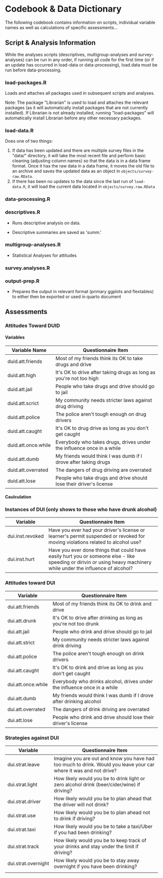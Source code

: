 # Codebook & Data Dictionary

The following codebook contains information on scripts, individual variable names as well as calculations of specific assessments...

## Script & Analysis Information

While the analyses scripts (descriptives, multigroup-analyses and survey-analyses) can be run in any order, if running all code for the first time (or if an update has occurred in load-data or data-processing), load.data must be run before data-processing.

### load-packages.R

Loads and attaches all packages used in subsequent scripts and analyses.

Note: The package "Librarian" is used to load and attaches the relevant packages (as it will automatically install packages that are not currently installed). If Librarian is not already installed, running "load-packages" will automatically install Librarian before any other necessary packages.

### load-data.R

Does one of two things:

1.  If data has been updated and there are multiple survey files in the "data/" directory, it will take the most recent file and perform basic cleaning (adjusting column names) so that the data is in a data frame format. Once it has the raw data in a data frame, it moves the old file to an archive and saves the updated data as an object in `objects/survey-raw.RData`.
2.  If there has been no updates to the data since the last run of `load-data.R`, it will load the current data located in `objects/survey.raw.RData`

### data-processing.R

### descriptives.R

-   Runs descriptive analysis on data.

-   Descriptive summaries are saved as 'summ.'

### multigroup-analyses.R

-   Statistical Analyses for attitudes

### survey.analyses.R

### output-prep.R

-   Prepares the output in relevant format (primary ggplots and flextables) to either then be exported or used in quarto document

### 

## Assessments

### Attitudes Toward DUID

#### Variables

| Variable Name       | Questionnaire Item                                                    |
|---------------------|-----------------------------------------------------------------------|
| duid.att.friends    | Most of my friends think its OK to take drugs and drive               |
| duid.att.high       | It's OK to drive after taking drugs as long as you're not too high    |
| duid.att.jail       | People who take drugs and drive should go to jail                     |
| duid.att.scrict     | My community needs stricter laws against drug driving                 |
| duid.att.police     | The police aren't tough enough on drug drivers                        |
| duid.att.caught     | It's OK to drug drive as long as you don't get caught                 |
| duid.att.once.while | Everybody who takes drugs, drives under the influence once in a while |
| duid.att.dumb       | My friends would think I was dumb if I drove after taking drugs       |
| duid.att.overrated  | The dangers of drug driving are overrated                             |
| duid.att.lose       | People who take drugs and drive should lose their driver's license    |

#### Caulculation

### Instances of DUI (only shows to those who have drunk alcohol)

| Variable         | Questionnaire Item                                                                                                                                                  |
|------------------|---------------------------------------------------------------------------------------------------------------------------------------------------------------------|
| dui.inst.revoked | Have you ever had your driver's license or learner's permit suspended or revoked for moving violations related to alcohol use?                                      |
| dui.inst.hurt    | Have you ever done things that could have easily hurt you or someone else - like speeding or dirivin or using heavy machinery while under the influence of alcohol? |

### Attitudes toward DUI

| Variable           | Questionnaire Item                                                       |
|--------------------|--------------------------------------------------------------------------|
| dui.att.friends    | Most of my friends think its OK to drink and drive                       |
| dui.att.drunk      | It's OK to drive after drinking as long as you're not too drunk          |
| dui.att.jail       | People who drink and drive should go to jail                             |
| dui.att.strict     | My community needs stricter laws against drink driving                   |
| dui.att.police     | The police aren't tough enough on drink drivers                          |
| dui.att.caught     | It's OK to drink and drive as long as you don't get caught               |
| dui.att.once.while | Everybody who drinks alcohol, drives under the influence once in a while |
| dui.att.dumb       | My friends would think I was dumb if I drove after drinking alcohol      |
| dui.att.overrated  | The dangers of drink driving are overrated                               |
| dui.att.lose       | People who drink and drive should lose their driver's license            |

### Strategies against DUI

| Variable            | Questionnaire Item                                                                                                |
|---------------------|-------------------------------------------------------------------------------------------------------------------|
| dui.strat.leave     | Imagine you are out and know you have had too much to drink. Would you leave your car where it was and not drive? |
| dui.strat.light     | How likely would you be to drink light or zero alcohol drink (beer/cider/wine) if driving?                        |
| dui.strat.driver    | How likely would you be to plan ahead that the driver will not drink?                                             |
| dui.strat.use       | How likely would you be to plan ahead not to drink if driving?                                                    |
| dui.strat.taxi      | How likely would you be to take a taxi/Uber if you had been drinking?                                             |
| dui.strat.track     | How likely would you be to keep track of your drinks and stay under the limit if driving?                         |
| dui.strat.overnight | How likely would you be to stay away overnight if you have been drinking?                                         |
|                     |                                                                                                                   |
